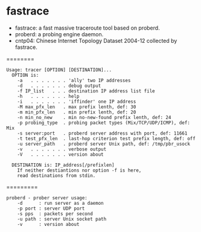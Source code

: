 fastrace
========

* fastrace: a fast massive traceroute tool based on proberd.
* proberd: a probing engine daemon.
* cntp04: Chinese Internet Topology Dataset 2004-12 collected by fastrace.

========
```
Usage: tracer [OPTION] [DESTINATION]...
  OPTION is:
    -a   . . . . . . . 'ally' two IP addresses
    -d   . . . . . . . debug output
    -f IP_list   . . . destination IP address list file
    -h   . . . . . . . help
    -i   . . . . . . . 'iffinder' one IP address
    -M max_pfx_len   . max prefix lenth, def: 30
    -m min_pfx_len   . min prefix lenth, def: 20
    -n min_no_new    . min no-new-found prefix lenth, def: 24
    -p probing_type  . probing packet types (Mix/TCP/UDP/ICMP), def: Mix
    -s server:port   . proberd server address with port, def: 11661
    -t test_pfx_len  . last-hop criterion test prefix length, def: off
    -u server_path   . proberd server Unix path, def: /tmp/pbr_usock
    -v   . . . . . . . verbose output
    -V   . . . . . . . version about

  DESTINATION is: IP_address[/prefixlen]
    If neither destiantions nor option -f is here, 
    read destinations from stdin.
```


=========
```
proberd - prober server usage:
    -d      : run server as a daemon
    -p port : server UDP port
    -s pps  : packets per second
    -u path : server Unix socket path
    -v      : version about
```



